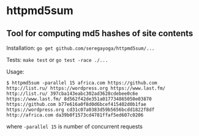 # httpmd5sum

## Tool for computing md5 hashes of site contents

Installation:
`go get github.com/seregayoga/httpmd5sum/...`

Tests:
`make test` or `go test -race ./...`

Usage:

```
$ httpmd5sum -parallel 15 africa.com https://github.com http://list.ru/ https://wordpress.org https://www.last.fm/
http://list.ru/ 397cba143eabc302ad3628cdebee0c6e
https://www.last.fm/ 8d562f42de351a017734865050e03870
https://github.com b77e616a0f8d0d6bcef415402d0b1fae
https://wordpress.org cd31c07a0383d59b5656bcdd1822f8df
http://africa.com da39b0f1573cd4781ffaf5ed607c0206
```
where `-parallel 15` is number of concurrent requests
